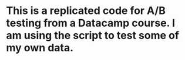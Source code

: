 # This is a replicated code for A/B testing from a Datacamp course. I am using the script to test some of my own data.
